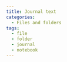 ```yaml
---
title: Journal text
categories:
  - Files and folders
tags:
  - file
  - folder
  - journal
  - notebook
---
```

